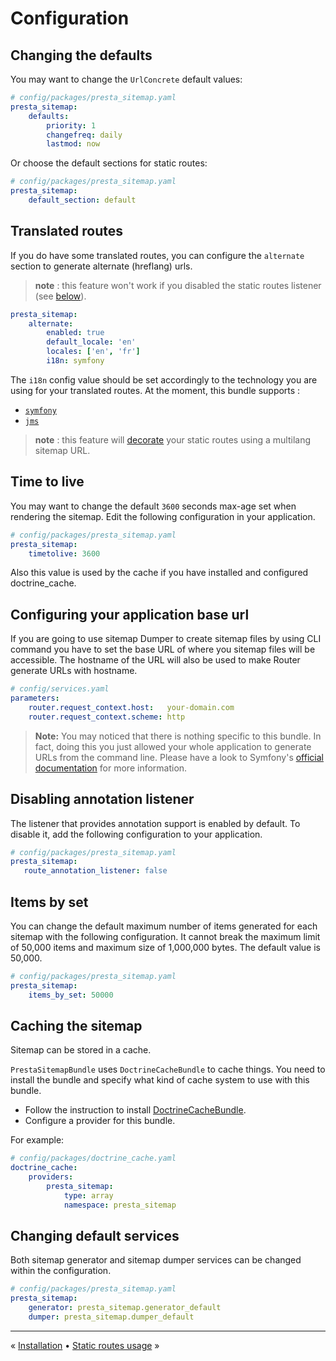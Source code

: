 # Configuration

## Changing the defaults

You may want to change the `UrlConcrete` default values:

```yaml
# config/packages/presta_sitemap.yaml
presta_sitemap:
    defaults:
        priority: 1
        changefreq: daily
        lastmod: now
```

Or choose the default sections for static routes:

```yaml
# config/packages/presta_sitemap.yaml
presta_sitemap:
    default_section: default
```


## Translated routes

If you do have some translated routes, you can configure the `alternate` section to generate alternate (hreflang) urls.

> **note** : this feature won't work if you disabled the static routes listener (see [below](#disabling-annotation-listener)).

```yaml
presta_sitemap:
    alternate:
        enabled: true
        default_locale: 'en'
        locales: ['en', 'fr']
        i18n: symfony
```

The `i18n` config value should be set accordingly to the technology you are using for your translated routes.
At the moment, this bundle supports :
- [`symfony`](https://symfony.com/doc/current/routing.html#localized-routes-i18n)
- [`jms`](http://jmsyst.com/bundles/JMSI18nRoutingBundle)

> **note** : this feature will [decorate](5-decorating-urls.md#adding-alternales) your static routes using a multilang sitemap URL.


## Time to live

You may want to change the default `3600` seconds max-age set when rendering the
sitemap. Edit the following configuration in your application.

```yaml
# config/packages/presta_sitemap.yaml
presta_sitemap:
    timetolive: 3600
```

Also this value is used by the cache if you have installed and configured doctrine_cache.


## Configuring your application base url

If you are going to use sitemap Dumper to create sitemap files by using CLI command
you have to set the base URL of where you sitemap files will be accessible. The hostname
of the URL will also be used to make Router generate URLs with hostname.

```yaml
# config/services.yaml
parameters:
    router.request_context.host:   your-domain.com
    router.request_context.scheme: http
```

> **Note:** You may noticed that there is nothing specific to this bundle.
> In fact, doing this you just allowed your whole application to generate URLs from the command line.
> Please have a look to Symfony's [official documentation](https://symfony.com/doc/current/console/request_context.html) 
> for more information.


## Disabling annotation listener

The listener that provides annotation support is enabled by default.
To disable it, add the following configuration to your application.

```yaml
# config/packages/presta_sitemap.yaml
presta_sitemap:
   route_annotation_listener: false
```


## Items by set

You can change the default maximum number of items generated for each sitemap
with the following configuration. It cannot break the maximum limit of
50,000 items and maximum size of 1,000,000 bytes. The default value is 50,000.

```yaml
# config/packages/presta_sitemap.yaml
presta_sitemap:
    items_by_set: 50000
```


## Caching the sitemap

Sitemap can be stored in a cache.

`PrestaSitemapBundle` uses `DoctrineCacheBundle` to cache things.
You need to install the bundle and specify what kind of cache system to use with this bundle.

 * Follow the instruction to install [DoctrineCacheBundle](http://packagist.org/packages/doctrine/doctrine-cache-bundle).
 * Configure a provider for this bundle.

For example:

```yaml
# config/packages/doctrine_cache.yaml
doctrine_cache:
    providers:
        presta_sitemap:
            type: array
            namespace: presta_sitemap
```


## Changing default services

Both sitemap generator and sitemap dumper services can be changed within the configuration.

```yaml
# config/packages/presta_sitemap.yaml
presta_sitemap:
    generator: presta_sitemap.generator_default
    dumper: presta_sitemap.dumper_default
```


---

« [Installation](1-installation.md) • [Static routes usage](3-static-routes-usage.md) »
